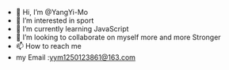 - 👋 Hi, I’m @YangYi-Mo
- 👀 I’m interested in sport
- 🌱 I’m currently learning JavaScript
- 💞️ I’m looking to collaborate on myself more and more Stronger
- 📫 How to reach me
- my Email :yym1250123861@163.com

<!---
YangYi-Mo/YangYi-Mo is a ✨ special ✨ repository because its `README.md` (this file) appears on your GitHub profile.
You can click the Preview link to take a look at your changes.
--->
